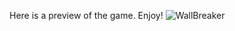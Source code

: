 Here is a preview of the game.
Enjoy!
![WallBreaker](https://github.com/Abdullahshk69/WallBreaker/assets/66176894/e38eb8ae-a0e6-4190-9a32-bf34039a93b1)
